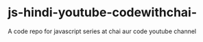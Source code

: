# js-hindi-youtube-codewithchai-
A code repo for javascript series at chai aur code youtube channel
